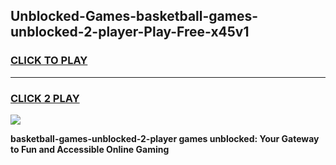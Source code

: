 
## Unblocked-Games-basketball-games-unblocked-2-player-Play-Free-x45v1
<h3>
<a href="https://premium76.site?title=basketball-games-unblocked-2-player&ref=09A">CLICK TO PLAY</a></h3>
<hr>

<h3>
<a href="https://premium76.site?title=basketball-games-unblocked-2-player&ref=09A">CLICK 2 PLAY</a>
  
</h3>

<a href="https://premium76.site?title=basketball-games-unblocked-2-player&ref=09A"><img src="https://clearcache.store/games.png"></a>


**basketball-games-unblocked-2-player games unblocked: Your Gateway to Fun and Accessible Online Gaming**
